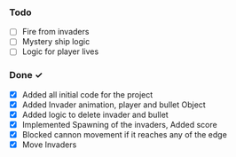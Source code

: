 

### Todo

- [ ] Fire from invaders
- [ ] Mystery ship logic
- [ ] Logic for player lives

### Done ✓

- [x] Added all initial code for the project
- [x] Added Invader animation, player and bullet Object
- [x] Added logic to delete invader and bullet
- [x] Implemented Spawning of the invaders, Added score
- [x] Blocked cannon movement if it reaches any of the edge
- [x] Move Invaders